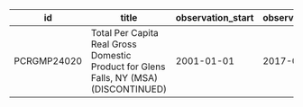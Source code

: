 | id          | title                                                                                 | observation_start   | observation_end   |
|-------------|---------------------------------------------------------------------------------------|---------------------|-------------------|
| PCRGMP24020 | Total Per Capita Real Gross Domestic Product for Glens Falls, NY (MSA) (DISCONTINUED) | 2001-01-01          | 2017-01-01        |